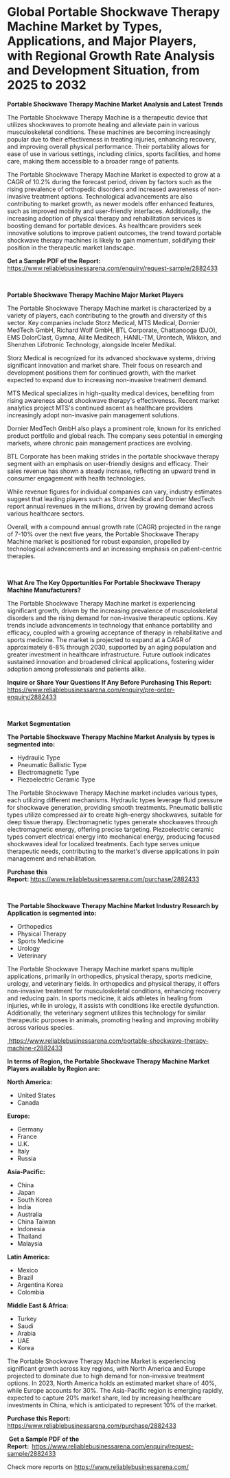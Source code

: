 <p><h1>Global Portable Shockwave Therapy Machine Market by Types, Applications, and Major Players, with Regional Growth Rate Analysis and Development Situation, from 2025 to 2032</h1></p><p><strong>Portable Shockwave Therapy Machine Market Analysis and Latest Trends</strong></p>
<p><p>The Portable Shockwave Therapy Machine is a therapeutic device that utilizes shockwaves to promote healing and alleviate pain in various musculoskeletal conditions. These machines are becoming increasingly popular due to their effectiveness in treating injuries, enhancing recovery, and improving overall physical performance. Their portability allows for ease of use in various settings, including clinics, sports facilities, and home care, making them accessible to a broader range of patients.</p><p>The Portable Shockwave Therapy Machine Market is expected to grow at a CAGR of 10.2% during the forecast period, driven by factors such as the rising prevalence of orthopedic disorders and increased awareness of non-invasive treatment options. Technological advancements are also contributing to market growth, as newer models offer enhanced features, such as improved mobility and user-friendly interfaces. Additionally, the increasing adoption of physical therapy and rehabilitation services is boosting demand for portable devices. As healthcare providers seek innovative solutions to improve patient outcomes, the trend toward portable shockwave therapy machines is likely to gain momentum, solidifying their position in the therapeutic market landscape.</p></p>
<p><strong>Get a Sample PDF of the Report:&nbsp;</strong> <a href="https://www.reliablebusinessarena.com/enquiry/request-sample/2882433?utm_campaign=3222&utm_medium=2&utm_source=Github&utm_content=ia&utm_term=13032025&utm_id=portable-shockwave-therapy-machine">https://www.reliablebusinessarena.com/enquiry/request-sample/2882433</a></p>
<p>&nbsp;</p>
<p><strong>Portable Shockwave Therapy Machine Major Market Players</strong></p>
<p><p>The Portable Shockwave Therapy Machine market is characterized by a variety of players, each contributing to the growth and diversity of this sector. Key companies include Storz Medical, MTS Medical, Dornier MedTech GmbH, Richard Wolf GmbH, BTL Corporate, Chattanooga (DJO), EMS DolorClast, Gymna, Ailite Meditech, HANIL-TM, Urontech, Wikkon, and Shenzhen Lifotronic Technology, alongside Inceler Medikal.</p><p>Storz Medical is recognized for its advanced shockwave systems, driving significant innovation and market share. Their focus on research and development positions them for continued growth, with the market expected to expand due to increasing non-invasive treatment demand.</p><p>MTS Medical specializes in high-quality medical devices, benefiting from rising awareness about shockwave therapy's effectiveness. Recent market analytics project MTS's continued ascent as healthcare providers increasingly adopt non-invasive pain management solutions.</p><p>Dornier MedTech GmbH also plays a prominent role, known for its enriched product portfolio and global reach. The company sees potential in emerging markets, where chronic pain management practices are evolving.</p><p>BTL Corporate has been making strides in the portable shockwave therapy segment with an emphasis on user-friendly designs and efficacy. Their sales revenue has shown a steady increase, reflecting an upward trend in consumer engagement with health technologies.</p><p>While revenue figures for individual companies can vary, industry estimates suggest that leading players such as Storz Medical and Dornier MedTech report annual revenues in the millions, driven by growing demand across various healthcare sectors.</p><p>Overall, with a compound annual growth rate (CAGR) projected in the range of 7-10% over the next five years, the Portable Shockwave Therapy Machine market is positioned for robust expansion, propelled by technological advancements and an increasing emphasis on patient-centric therapies.</p></p>
<p>&nbsp;</p>
<p><strong>What Are The Key Opportunities For Portable Shockwave Therapy Machine Manufacturers?</strong></p>
<p><p>The Portable Shockwave Therapy Machine market is experiencing significant growth, driven by the increasing prevalence of musculoskeletal disorders and the rising demand for non-invasive therapeutic options. Key trends include advancements in technology that enhance portability and efficacy, coupled with a growing acceptance of therapy in rehabilitative and sports medicine. The market is projected to expand at a CAGR of approximately 6-8% through 2030, supported by an aging population and greater investment in healthcare infrastructure. Future outlook indicates sustained innovation and broadened clinical applications, fostering wider adoption among professionals and patients alike.</p></p>
<p><strong>Inquire or Share Your Questions If Any Before Purchasing This Report:</strong> <a href="https://www.reliablebusinessarena.com/enquiry/pre-order-enquiry/2882433?utm_campaign=3222&utm_medium=2&utm_source=Github&utm_content=ia&utm_term=13032025&utm_id=portable-shockwave-therapy-machine">https://www.reliablebusinessarena.com/enquiry/pre-order-enquiry/2882433</a></p>
<p>&nbsp;</p>
<p><strong>Market Segmentation</strong></p>
<p><strong>The Portable Shockwave Therapy Machine Market Analysis by types is segmented into:</strong></p>
<p><ul><li>Hydraulic Type</li><li>Pneumatic Ballistic Type</li><li>Electromagnetic Type</li><li>Piezoelectric Ceramic Type</li></ul></p>
<p><p>The Portable Shockwave Therapy Machine market includes various types, each utilizing different mechanisms. Hydraulic types leverage fluid pressure for shockwave generation, providing smooth treatments. Pneumatic ballistic types utilize compressed air to create high-energy shockwaves, suitable for deep tissue therapy. Electromagnetic types generate shockwaves through electromagnetic energy, offering precise targeting. Piezoelectric ceramic types convert electrical energy into mechanical energy, producing focused shockwaves ideal for localized treatments. Each type serves unique therapeutic needs, contributing to the market's diverse applications in pain management and rehabilitation.</p></p>
<p><strong>Purchase this Report:&nbsp;</strong><a href="https://www.reliablebusinessarena.com/purchase/2882433?utm_campaign=3222&utm_medium=2&utm_source=Github&utm_content=ia&utm_term=13032025&utm_id=portable-shockwave-therapy-machine">https://www.reliablebusinessarena.com/purchase/2882433</a></p>
<p>&nbsp;</p>
<p><strong>The Portable Shockwave Therapy Machine Market Industry Research by Application is segmented into:</strong></p>
<p><ul><li>Orthopedics</li><li>Physical Therapy</li><li>Sports Medicine</li><li>Urology</li><li>Veterinary</li></ul></p>
<p><p>The Portable Shockwave Therapy Machine market spans multiple applications, primarily in orthopedics, physical therapy, sports medicine, urology, and veterinary fields. In orthopedics and physical therapy, it offers non-invasive treatment for musculoskeletal conditions, enhancing recovery and reducing pain. In sports medicine, it aids athletes in healing from injuries, while in urology, it assists with conditions like erectile dysfunction. Additionally, the veterinary segment utilizes this technology for similar therapeutic purposes in animals, promoting healing and improving mobility across various species.</p></p>
<p><a href="https://www.reliablebusinessarena.com/portable-shockwave-therapy-machine-r2882433?utm_campaign=3222&utm_medium=2&utm_source=Github&utm_content=ia&utm_term=13032025&utm_id=portable-shockwave-therapy-machine">&nbsp;https://www.reliablebusinessarena.com/portable-shockwave-therapy-machine-r2882433</a></p>
<p><strong>In terms of Region, the Portable Shockwave Therapy Machine Market Players available by Region are:</strong></p>
<p>
    <p> <strong> North America: </strong>
        <ul>
            <li>United States</li>
            <li>Canada</li>
        </ul>
        </p> 
    <p> <strong> Europe: </strong>
        <ul>
            <li>Germany</li>
            <li>France</li>
            <li>U.K.</li>
            <li>Italy</li>
            <li>Russia</li>
        </ul>
        </p> 
    <p> <strong> Asia-Pacific: </strong>
        <ul>
            <li>China</li>
            <li>Japan</li>
            <li>South Korea</li>
            <li>India</li>
            <li>Australia</li>
            <li>China Taiwan</li>
            <li>Indonesia</li>
            <li>Thailand</li>
            <li>Malaysia</li>
        </ul>
        </p> 
    <p> <strong> Latin America: </strong>
        <ul>
            <li>Mexico</li>
            <li>Brazil</li>
            <li>Argentina Korea</li>
            <li>Colombia</li>
        </ul>
        </p> 
    <p> <strong> Middle East & Africa: </strong>
        <ul>
            <li>Turkey</li>
            <li>Saudi</li>
            <li>Arabia</li>
            <li>UAE</li>
            <li>Korea</li>
        </ul>
    </p>
    </p>
<p><p>The Portable Shockwave Therapy Machine Market is experiencing significant growth across key regions, with North America and Europe projected to dominate due to high demand for non-invasive treatment options. In 2023, North America holds an estimated market share of 40%, while Europe accounts for 30%. The Asia-Pacific region is emerging rapidly, expected to capture 20% market share, led by increasing healthcare investments in China, which is anticipated to represent 10% of the market.</p></p>
<p><strong>Purchase this Report: </strong><a href="https://www.reliablebusinessarena.com/purchase/2882433?utm_campaign=3222&utm_medium=2&utm_source=Github&utm_content=ia&utm_term=13032025&utm_id=portable-shockwave-therapy-machine">https://www.reliablebusinessarena.com/purchase/2882433</a></p>
<p>&nbsp;<strong>Get a Sample PDF of the Report:&nbsp;&nbsp;</strong><a href="https://www.reliablebusinessarena.com/enquiry/request-sample/2882433?utm_campaign=3222&utm_medium=2&utm_source=Github&utm_content=ia&utm_term=13032025&utm_id=portable-shockwave-therapy-machine">https://www.reliablebusinessarena.com/enquiry/request-sample/2882433</a></p>
<p><strong></strong></p>
<p>Check more reports on <a href="https://www.reliablebusinessarena.com/?utm_campaign=3222&utm_medium=2&utm_source=Github&utm_content=ia&utm_term=13032025&utm_id=portable-shockwave-therapy-machine">https://www.reliablebusinessarena.com/</a></p>